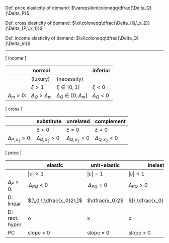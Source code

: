 
Def. price elasticity of demand:  $\varepsilon\coloneqq\dfrac{\Delta_Q}{\Delta_P}$ 

Def. cross elasticity of demand:  $\xi\coloneqq\dfrac{\Delta_{Q,\,x_2}}{\Delta_{P,\,x_1}}$ 

Def. income elasticity of demand:  $\xi\coloneqq\dfrac{\Delta_Q}{\Delta_m}$

---

\[ income ]

|                 | normal                |                             | inferior     |
| --------------- | --------------------- | --------------------------- | ------------ |
|                 | (luxury)              | (necessity)                 |          |
|                 | $\xi>1$               | $\xi\in[0,\,1]$             | $\xi<0$      |
| $\Delta_m > 0$: | $\Delta_Q > \Delta_m$ | $\Delta_Q\in[0,\,\Delta_m]$ | $\Delta_Q<0$ |

\[ cross ]

|                       | substitute           | unrelated            | complement           |
| --------------------- | -------------------- | -------------------- | -------------------- |
|                       | $\xi>0$              | $\xi=0$              | $\xi<0$              |
| $\Delta_{P,\,x_1}>0$: | $\Delta_{Q,\,x_2}>0$ | $\Delta_{Q,\,x_2}=0$ | $\Delta_{Q,\,x_2}<0$ | 

\[ price ]

|                 | elastic                  | unit-elastic          | inelastic                  |
| --------------- | ------------------------ | --------------------- | -------------------------- |
|                 | \|$\varepsilon$\|$>1$    | \|$\varepsilon$\|$=1$ | \|$\varepsilon$\|$<1$      |
| $\Delta_P>0$:   | $\,\Delta_{PQ}<0$        | $\,\Delta_{PQ}=0$     | $\Delta_{PQ}>0$            |
| D: linear       | $[\,0,\,\dfrac{x_0}2\,]$ | $\dfrac{x_0}2$        | $[\,\dfrac{x_0}2,\,x_0\,]$ |
| D: rect. hyper. | o                        | x                     | x                          |
| PC              | slope < 0                | slope = 0             | slope > 0                           |
